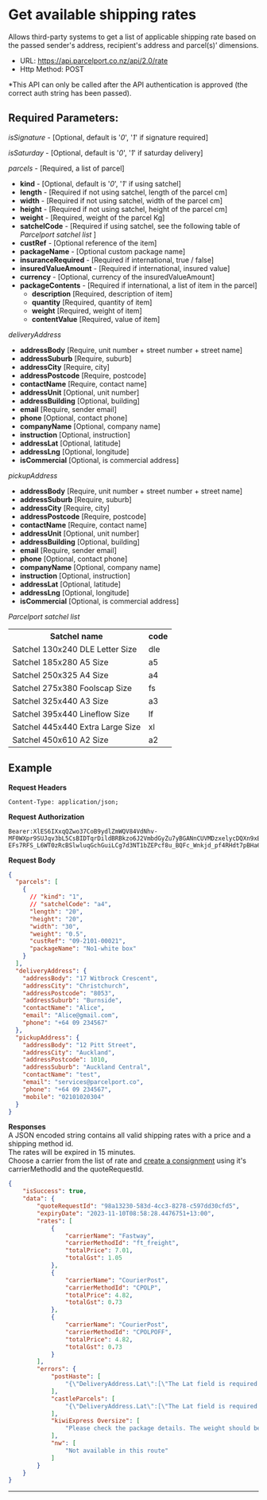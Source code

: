 #  Get available shipping rates

Allows third-party systems to get a list of applicable shipping rate based on
the passed sender's address, recipient's address and parcel(s)’ dimensions.

- URL: https://api.parcelport.co.nz/api/2.0/rate
- Http Method: POST

*This API can only be called after the API authentication is approved (the correct
auth string has been passed).

## Required Parameters:
*isSignature* - [Optional, default is '*0*', '*1*' if signature required]

*isSaturday* - [Optional, default is '*0*', '*1*' if saturday delivery]

*parcels* - [Required, a list of parcel]
- **kind** - [Optional, default is '*0*', '*1*' if using satchel]
- **length** - [Required if not using satchel, length of the parcel cm]
- **width** - [Required if not using satchel, width of the parcel cm]
- **height** - [Required if not using satchel, height of the parcel cm]
- **weight** - [Required, weight of the parcel Kg]
- **satchelCode** - [Required if using satchel, see the following table of *Parcelport satchel list* ]
- **custRef** - [Optional reference of the item]
- **packageName** - [Optional custom package name]
- **insuranceRequired** - [Required if international, true / false]
- **insuredValueAmount** - [Required if international, insured value]
- **currency** - [Optional, currency of the insuredValueAmount]
- **packageContents** - [Required if international, a list of item in the parcel]
  - **description** [Required, description of item]
  - **quantity** [Required, quantity of item]
  - **weight** [Required, weight of item]
  - **contentValue** [Required, value of item]

*deliveryAddress*
- **addressBody** [Require, unit number + street number + street name]
- **addressSuburb** [Require, suburb]
- **addressCity** [Require, city]
- **addressPostcode** [Require, postcode]
- **contactName** [Require, contact name]
- **addressUnit** [Optional, unit number]
- **addressBuilding** [Optional, building]
- **email** [Require, sender email]
- **phone** [Optional, contact phone]
- **companyName** [Optional, company name] 
- **instruction** [Optional, instruction]
- **addressLat** [Optional, latitude]
- **addressLng** [Optional, longitude]
- **isCommercial** [Optional, is commercial address]

*pickupAddress*
- **addressBody** [Require, unit number + street number + street name]
- **addressSuburb** [Require, suburb]
- **addressCity** [Require, city]
- **addressPostcode** [Require, postcode]
- **contactName** [Require, contact name]
- **addressUnit** [Optional, unit number]
- **addressBuilding** [Optional, building]
- **email** [Require, sender email]
- **phone** [Optional, contact phone]
- **companyName** [Optional, company name] 
- **instruction** [Optional, instruction]
- **addressLat** [Optional, latitude]
- **addressLng** [Optional, longitude]
- **isCommercial** [Optional, is commercial address]

*Parcelport satchel list*
<table>
  <tr>
    <th>Satchel name</th>
    <th>code</th>
  </tr>
  <tr>
    <td>Satchel 130x240 DLE Letter Size</td>
    <td>dle</td>
  </tr>
  <tr>
    <td>Satchel 185x280 A5 Size</td>
    <td>a5</td>
  </tr>
  <tr>
    <td>Satchel 250x325 A4 Size</td>
    <td>a4</td>
  </tr>
  <tr>
    <td>Satchel 275x380 Foolscap Size</td>
    <td>fs</td>
  </tr>
  <tr>
    <td>Satchel 325x440 A3 Size</td>
    <td>a3</td>
  </tr>
  <tr>
    <td>Satchel 395x440 Lineflow Size</td>
    <td>lf</td>
  </tr>
  <tr>
    <td>Satchel 445x440 Extra Large Size</td>
    <td>xl</td>
  </tr>
  <tr>
    <td>Satchel 450x610 A2 Size</td>
    <td>a2</td>
  </tr>
</table>

## Example
**Request Headers**
```
Content-Type: application/json;
```

**Request Authorization**
```
Bearer:XlES6IXxqQZwo37CoB9ydlZmWQV84VdNhv-MF0WXpr9SUJqv3bL5CsBIDTqrDildBRBkzo6J2VmbdGyZu7yBGANnCUVMDzxelycDQXn9xBxqobDBAVs70nslc4C90PJ6jmtEI56U5SD8ms5c7ubKOa6DR0rLb_GTY4kXitqHPsPpCaUKckwGSIyCwGeZcAx60A50Na2CTISg5CfCGFTTAOQ6znVRLkJIb4fbbI87iYkBLDbQb2S09iFAqMc0odR9lpziU3BS5y41fZBXHwUUCEwk2-EFs7RFS_L6WT0zRcBSlwluqGchGuiLCg7d3NT1bZEPcf8u_BQFc_Wnkjd_pf4RHdt7pBHa6mgDib5ao1hugdE5z
```

**Request Body**
``` json
{
  "parcels": [
    {
      // "kind": "1",
      // "satchelCode": "a4",
      "length": "20",
      "height": "20",
      "width": "30",
      "weight": "0.5",
      "custRef": "09-2101-00021",
      "packageName": "No1-white box"
    }
  ],
  "deliveryAddress": {
    "addressBody": "17 Witbrock Crescent",
    "addressCity": "Christchurch",
    "addressPostcode": "8053",
    "addressSuburb": "Burnside",
    "contactName": "Alice",
    "email": "Alice@gmail.com",
    "phone": "+64 09 234567"
  },
  "pickupAddress": {
    "addressBody": "12 Pitt Street",
    "addressCity": "Auckland",
    "addressPostcode": 1010,
    "addressSuburb": "Auckland Central",
    "contactName": "test",
    "email": "services@parcelport.co",
    "phone": "+64 09 234567",
    "mobile": "02101020304"
  }
}
```
**Responses**  
A JSON encoded string contains all valid shipping rates with a price and a shipping method id.  
The rates will be expired in 15 minutes.  
Choose a carrier from the list of rate and [create a consignment](Consignment/README.md) using it's carrierMethodId and the quoteRequestId.

``` json
{
    "isSuccess": true,
    "data": {
        "quoteRequestId": "98a13230-583d-4cc3-8278-c597dd30cfd5",
        "expiryDate": "2023-11-10T08:58:28.4476751+13:00",
        "rates": [
            {
                "carrierName": "Fastway",
                "carrierMethodId": "ft_freight",
                "totalPrice": 7.01,
                "totalGst": 1.05
            },
            {
                "carrierName": "CourierPost",
                "carrierMethodId": "CPOLP",
                "totalPrice": 4.82,
                "totalGst": 0.73
            },
            {
                "carrierName": "CourierPost",
                "carrierMethodId": "CPOLPOFF",
                "totalPrice": 4.82,
                "totalGst": 0.73
            }
        ],
        "errors": {
            "postHaste": [
                "{\"DeliveryAddress.Lat\":[\"The Lat field is required.\"],\"DeliveryAddress.Lon\":[\"The Lon field is required.\"]}"
            ],
            "castleParcels": [
                "{\"DeliveryAddress.Lat\":[\"The Lat field is required.\"],\"DeliveryAddress.Lon\":[\"The Lon field is required.\"]}"
            ],
            "kiwiExpress Oversize": [
                "Please check the package details. The weight should be above 25kg and below 50kg(inc.), or the volumn should be above 0.125m³ and below 0.3m³(inc.)."
            ],
            "nw": [
                "Not available in this route"
            ]
        }
    }
}
```

***

